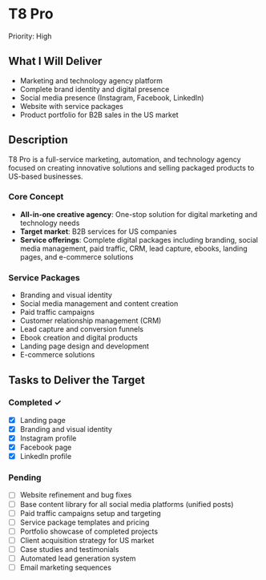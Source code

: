 # T8 Pro

Priority: High


## What I Will Deliver
- Marketing and technology agency platform
- Complete brand identity and digital presence
- Social media presence (Instagram, Facebook, LinkedIn)
- Website with service packages
- Product portfolio for B2B sales in the US market

## Description
T8 Pro is a full-service marketing, automation, and technology agency focused on creating innovative solutions and selling packaged products to US-based businesses.

### Core Concept
- **All-in-one creative agency**: One-stop solution for digital marketing and technology needs
- **Target market**: B2B services for US companies
- **Service offerings**: Complete digital packages including branding, social media management, paid traffic, CRM, lead capture, ebooks, landing pages, and e-commerce solutions

### Service Packages
- Branding and visual identity
- Social media management and content creation
- Paid traffic campaigns
- Customer relationship management (CRM)
- Lead capture and conversion funnels
- Ebook creation and digital products
- Landing page design and development
- E-commerce solutions

## Tasks to Deliver the Target

### Completed ✓
- [x] Landing page
- [x] Branding and visual identity
- [x] Instagram profile
- [x] Facebook page
- [x] LinkedIn profile

### Pending
- [ ] Website refinement and bug fixes
- [ ] Base content library for all social media platforms (unified posts)
- [ ] Paid traffic campaigns setup and targeting
- [ ] Service package templates and pricing
- [ ] Portfolio showcase of completed projects
- [ ] Client acquisition strategy for US market
- [ ] Case studies and testimonials
- [ ] Automated lead generation system
- [ ] Email marketing sequences
